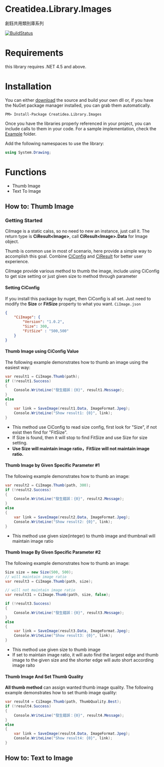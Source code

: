 # Creatidea.Library.Images
創鈺共用類別庫系列

[![BuildStatus](https://travis-ci.org/lettucebo/Creatidea.Library.Images.svg)](https://travis-ci.org/lettucebo/Creatidea.Library.Images)

# Requirements

this library requires .NET 4.5 and above.

# Installation

You can either <a href="https://github.com/lettucebo/Creatidea.Library.Images.git">download</a> the source and build your own dll or, if you have the NuGet package manager installed, you can grab them automatically.
```
PM> Install-Package Creatidea.Library.Images
```

Once you have the libraries properly referenced in your project, you can include calls to them in your code. 
For a sample implementation, check the [Example](https://github.com/lettucebo/Creatidea.Library.Images/tree/master/Creatidea.Library.Images.Examples) folder.

Add the following namespaces to use the library:
```csharp
using System.Drawing;
```

# Functions
  - Thumb Image
  - Text To Image
 
## How to: Thumb Image

### Getting Started

CiImage is a static calss, so no need to new an instance, just call it.
The return type is **CiResult&lt;Image&gt;**, call **CiResult&lt;Image&gt;.Data** for Image object.

Thumb is common use in most of scenario, here provide a simple way to accomplish this goal.
Combine [CiConfig](https://github.com/lettucebo/Creatidea.Library.Configs) and [CiResult](https://github.com/lettucebo/Creatidea.Library.Results) for better user experience.

CiImage provide various method to thumb the image, include using CiConfig to get size setting or just given size to method through parameter

#### Setting CiConfig
If you install this package by nuget, then CiConfig is all set. Just need to modify the **Size** or **FitSize** property to what you want.
`CiImage.json`
```json
{
    "CiImage": {
        "Version": "1.0.2",
        "Size": 300,
        "FitSize" : "500,500"
    }
}
```

#### Thumb Image using CiConfig Value
The following example demonstrates how to thumb an image using the easiest way:
```csharp
var result1 = CiImage.Thumb(path);
if (!result1.Success)
{
    Console.WriteLine("發生錯誤：{0}", result1.Message);
}
else
{
    var link = SaveImage(result1.Data, ImageFormat.Jpeg);
    Console.WriteLine("Show result1: {0}", link);
}
```
- This method use CiConfig to read size config, first look for "Size", if not exist then find for "FitSize".
- If Size is found, then it will stop to find FitSize and use Size for size setting.
- **Use Size will maintain image ratio，FitSize will not maintain image ratio.**

#### Thumb Image by Given Specific Parameter #1

The following example demonstrates how to thumb an image:
```csharp
var result2 = CiImage.Thumb(path, 300);
if (!result2.Success)
{
    Console.WriteLine("發生錯誤：{0}", result2.Message);
}
else
{
    var link = SaveImage(result2.Data, ImageFormat.Jpeg);
    Console.WriteLine("Show result2: {0}", link);
}
```
- This method use given size(integer) to thumb image and thumbnail will maintain image ratio

#### Thumb Image By Given Specific Parameter #2
The following example demonstrates how to thumb an image:
```csharp
Size size = new Size(500, 500);
// will maintain image ratio
var result3 = CiImage.Thumb(path, size);

// will not maintain image ratio
var result31 = CiImage.Thumb(path, size, false);

if (!result3.Success)
{
    Console.WriteLine("發生錯誤：{0}", result3.Message);
}
else
{
    var link = SaveImage(result3.Data, ImageFormat.Jpeg);
    Console.WriteLine("Show result3: {0}", link);
}
```
- This method use given size to thumb image
- If set to maintain image ratio, it will auto find the largest edge and thumb image to the given size and the shorter edge will auto short according image raito

#### Thumb Image And Set Thumb Quality

**All thumb method** can assign wanted thumb image quality.
The following example demonstrates how to set thumb image quality:
```csharp
var result4 = CiImage.Thumb(path, ThumbQuality.Best);
if (!result4.Success)
{
    Console.WriteLine("發生錯誤：{0}", result4.Message);
}
else
{
    var link = SaveImage(result4.Data, ImageFormat.Jpeg);
    Console.WriteLine("Show result4: {0}", link);
}
```

## How to: Text to Image